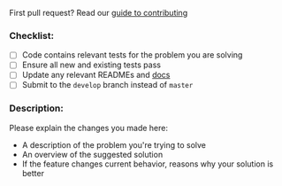First pull request? Read our [guide to contributing](http://docs.originprotocol.com/#contributing)

### Checklist:

- [ ] Code contains relevant tests for the problem you are solving
- [ ] Ensure all new and existing tests pass
- [ ] Update any relevant READMEs and [docs](https://github.com/OriginProtocol/docs)
- [ ] Submit to the `develop` branch instead of `master`

### Description:

Please explain the changes you made here:

- A description of the problem you're trying to solve
- An overview of the suggested solution
- If the feature changes current behavior, reasons why your solution is better
